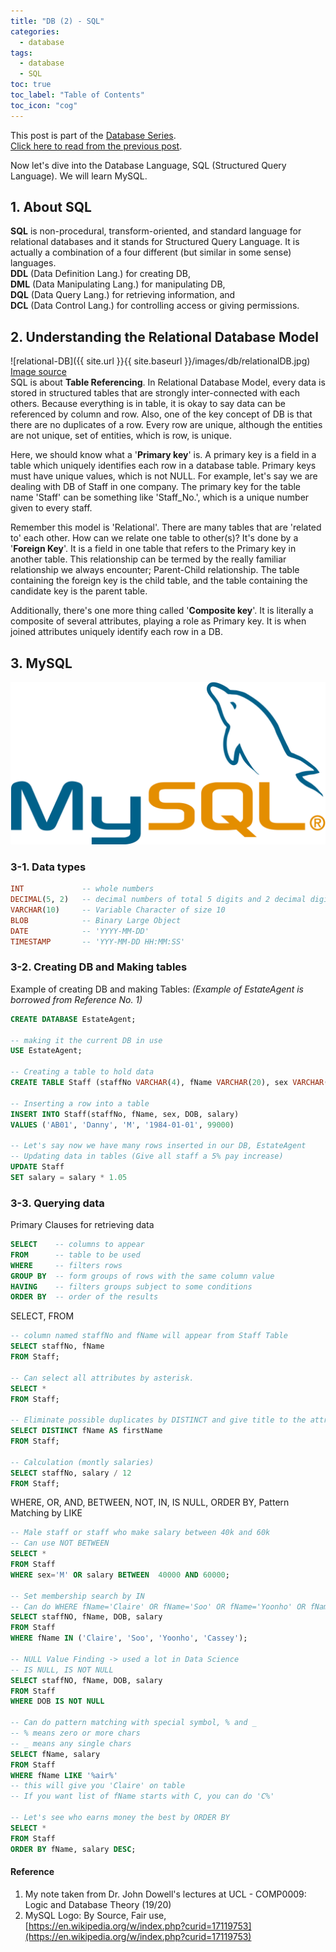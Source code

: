 ```yaml
---
title: "DB (2) - SQL"
categories:
  - database
tags:
  - database
  - SQL
toc: true
toc_label: "Table of Contents"
toc_icon: "cog"
---
```

This post is part of the [Database Series](https://kimdanny.github.io/categories/#database).  
[Click here to read from the previous post](https://kimdanny.github.io/database/S1-Introduction/).  

Now let's dive into the Database Language, SQL (Structured Query Language). We will learn MySQL.  

## 1. About SQL
**SQL** is non-procedural, transform-oriented, and standard language for relational databases and it stands for Structured Query Language.
It is actually a combination of a four different (but similar in some sense) languages.  
**DDL** (Data Definition Lang.) for creating DB,  
**DML** (Data Manipulating Lang.) for manipulating DB,  
**DQL** (Data Query Lang.) for retrieving information, and  
**DCL** (Data Control Lang.) for controlling access or giving permissions.

## 2. Understanding the Relational Database Model
![relational-DB]({{ site.url }}{{ site.baseurl }}/images/db/relationalDB.jpg)   
[Image source](https://neo4j.com/developer/guide-sql-to-cypher/)  
SQL is about **Table Referencing**. In Relational Database Model, every data is stored in structured tables that are strongly inter-connected with each others.
Because everything is in table, it is okay to say data can be referenced by column and row. 
Also, one of the key concept of DB is that there are no duplicates of a row. Every row are unique, although the entities are not unique, set of entities, which is row, is unique.  

Here, we should know what a '**Primary key**' is. A primary key is a field in a table which uniquely identifies each row in a database table. 
Primary keys must have unique values, which is not NULL. For example, let's say we are dealing with DB of Staff in one company.
The primary key for the table name 'Staff' can be something like 'Staff_No.', which is a unique number given to every staff.  

Remember this model is 'Relational'. There are many tables that are 'related to' each other. How can we relate one table to other(s)?
It's done by a '**Foreign Key**'. It is a field in one table that refers to the Primary key in another table.
This relationship can be termed by the really familiar relationship we always encounter; Parent-Child relationship. 
The table containing the foreign key is the child table, and the table containing the candidate key is the parent table.  

Additionally, there's one more thing called '**Composite key**'. It is literally a composite of several attributes, playing a role as Primary key.
It is when joined attributes uniquely identify each row in a DB.


## 3. MySQL
[![mysql](/images/db/MySQL.png)](https://www.mysql.com)

### 3-1. Data types
```sql
INT             -- whole numbers
DECIMAL(5, 2)   -- decimal numbers of total 5 digits and 2 decimal digits
VARCHAR(10)     -- Variable Character of size 10
BLOB            -- Binary Large Object
DATE            -- 'YYYY-MM-DD'
TIMESTAMP       -- 'YYY-MM-DD HH:MM:SS'
```

### 3-2. Creating DB and Making tables
Example of creating DB and making Tables: _(Example of EstateAgent is borrowed from Reference No. 1)_
```sql
CREATE DATABASE EstateAgent;

-- making it the current DB in use
USE EstateAgent;

-- Creating a table to hold data
CREATE TABLE Staff (staffNo VARCHAR(4), fName VARCHAR(20), sex VARCHAR(1), DOB DATE, salary DECIMAL(5, 2));

-- Inserting a row into a table
INSERT INTO Staff(staffNo, fName, sex, DOB, salary) 
VALUES ('AB01', 'Danny', 'M', '1984-01-01', 99000)

-- Let's say now we have many rows inserted in our DB, EstateAgent
-- Updating data in tables (Give all staff a 5% pay increase)
UPDATE Staff
SET salary = salary * 1.05
```


### 3-3. Querying data
Primary Clauses for retrieving data 
```sql
SELECT    -- columns to appear
FROM      -- table to be used
WHERE     -- filters rows
GROUP BY  -- form groups of rows with the same column value
HAVING    -- filters groups subject to some conditions
ORDER BY  -- order of the results
```

SELECT, FROM
```sql
-- column named staffNo and fName will appear from Staff Table
SELECT staffNo, fName
FROM Staff;

-- Can select all attributes by asterisk.
SELECT *
FROM Staff;

-- Eliminate possible duplicates by DISTINCT and give title to the attribute by AS
SELECT DISTINCT fName AS firstName
FROM Staff;

-- Calculation (montly salaries)
SELECT staffNo, salary / 12
FROM Staff;
```

WHERE, OR, AND, BETWEEN, NOT, IN, IS NULL, ORDER BY, Pattern Matching by LIKE 
```sql
-- Male staff or staff who make salary between 40k and 60k
-- Can use NOT BETWEEN
SELECT *
FROM Staff
WHERE sex='M' OR salary BETWEEN  40000 AND 60000;

-- Set membership search by IN
-- Can do WHERE fName='Claire' OR fName='Soo' OR fName='Yoonho' OR fName='Cassey', but a bit messy.
SELECT staffNO, fName, DOB, salary
FROM Staff
WHERE fName IN ('Claire', 'Soo', 'Yoonho', 'Cassey');

-- NULL Value Finding -> used a lot in Data Science
-- IS NULL, IS NOT NULL
SELECT staffNO, fName, DOB, salary
FROM Staff
WHERE DOB IS NOT NULL 

-- Can do pattern matching with special symbol, % and _
-- % means zero or more chars
-- _ means any single chars
SELECT fName, salary
FROM Staff
WHERE fName LIKE '%air%'
-- this will give you 'Claire' on table
-- If you want list of fName starts with C, you can do 'C%'

-- Let's see who earns money the best by ORDER BY
SELECT *
FROM Staff
ORDER BY fName, salary DESC;
```



#### Reference
1. My note taken from Dr. John Dowell's lectures at UCL - COMP0009: Logic and Database Theory (19/20)
2. MySQL Logo: By Source, Fair use, [https://en.wikipedia.org/w/index.php?curid=17119753](https://en.wikipedia.org/w/index.php?curid=17119753)